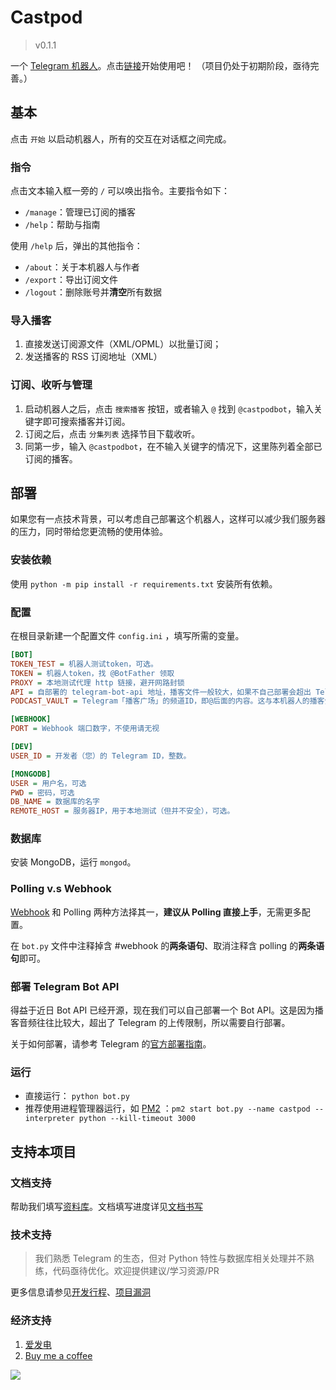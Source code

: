 # Castpod

> v0.1.1

一个 [Telegram 机器人](https://core.telegram.org/bots/api)。点击[链接](https://t.me/castpodbot)开始使用吧！
（项目仍处于初期阶段，亟待完善。）

## 基本

点击 `开始` 以启动机器人，所有的交互在对话框之间完成。

### 指令

点击文本输入框一旁的 `/` 可以唤出指令。主要指令如下：

- `/manage`：管理已订阅的播客
- `/help`：帮助与指南

使用 `/help` 后，弹出的其他指令：

- `/about`：关于本机器人与作者
- `/export`：导出订阅文件
- `/logout`：删除账号并**清空**所有数据

### 导入播客

1. 直接发送订阅源文件（XML/OPML）以批量订阅；
2. 发送播客的 RSS 订阅地址（XML）

### 订阅、收听与管理

1. 启动机器人之后，点击 `搜索播客` 按钮，或者输入 `@` 找到 `@castpodbot`，输入关键字即可搜索播客并订阅。
2. 订阅之后，点击 `分集列表` 选择节目下载收听。
3. 同第一步，输入 `@castpodbot`，在不输入关键字的情况下，这里陈列着全部已订阅的播客。

## 部署

如果您有一点技术背景，可以考虑自己部署这个机器人，这样可以减少我们服务器的压力，同时带给您更流畅的使用体验。

### 安装依赖

使用 `python -m pip install -r requirements.txt` 安装所有依赖。

### 配置

在根目录新建一个配置文件 `config.ini` ，填写所需的变量。

```config.ini
[BOT]
TOKEN_TEST = 机器人测试token，可选。
TOKEN = 机器人token，找 @BotFather 领取
PROXY = 本地测试代理 http 链接，避开网路封锁
API = 自部署的 telegram-bot-api 地址，播客文件一般较大，如果不自己部署会超出 Telegram 的传输限制。
PODCAST_VAULT = Telegram「播客广场」的频道ID，即@后面的内容。这与本机器人的播客分发模式有关，可能不太好理解。

[WEBHOOK]
PORT = Webhook 端口数字，不使用请无视

[DEV]
USER_ID = 开发者（您）的 Telegram ID，整数。

[MONGODB]
USER = 用户名，可选
PWD = 密码，可选
DB_NAME = 数据库的名字
REMOTE_HOST = 服务器IP，用于本地测试（但并不安全），可选。
```

### 数据库

安装 MongoDB，运行 `mongod`。

### Polling v.s Webhook

[Webhook](https://github.com/python-telegram-bot/python-telegram-bot/wiki/Webhooks) 和 Polling 两种方法择其一，**建议从 Polling 直接上手**，无需更多配置。

在 `bot.py` 文件中注释掉含 #webhook 的**两条语句**、取消注释含 polling 的**两条语句**即可。

### 部署 Telegram Bot API

得益于近日 Bot API 已经开源，现在我们可以自己部署一个 Bot API。这是因为播客音频往往比较大，超出了 Telegram 的上传限制，所以需要自行部署。

关于如何部署，请参考 Telegram 的[官方部署指南](https://tdlib.github.io/telegram-bot-api/build.html)。

### 运行

- 直接运行： `python bot.py`
- 推荐使用进程管理器运行，如 [PM2](https://pm2.keymetrics.io/docs/usage/pm2-doc-single-page/) ：`pm2 start bot.py --name castpod --interpreter python --kill-timeout 3000`

## 支持本项目

### 文档支持

帮助我们填写[资料库](https://github.com/dahawong/castpod/wiki)。文档填写进度详见[文档书写](https://github.com/DahaWong/castpod/projects/5)

### 技术支持

> 我们熟悉 Telegram 的生态，但对 Python 特性与数据库相关处理并不熟练，代码亟待优化。欢迎提供建议/学习资源/PR

更多信息请参见[开发行程](https://github.com/DahaWong/castpod/projects/2)、[项目漏洞](https://github.com/DahaWong/castpod/projects/3)

### 经济支持

1. [爱发电](https://afdian.net/@castpodbot)
2. [Buy me a coffee](https://www.buymeacoffee.com/daha)

<a href="https://www.buymeacoffee.com/daha"><img src="https://img.buymeacoffee.com/button-api/?text=Buy me a Cherry  : )&emoji=🍒&slug=daha&button_colour=FF5F5F&font_colour=ffffff&font_family=Poppins&outline_colour=000000&coffee_colour=FFDD00"></a>
